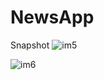 # NewsApp

Snapshot
![im5](https://github.com/vishalmasaniya1/NewsApp/assets/119886010/39998834-3da2-4376-bc15-9ff3ba39ff9a)

![im6](https://github.com/vishalmasaniya1/NewsApp/assets/119886010/dc13c2a1-e4a8-4fd1-b891-91e8b7d28ed1)

